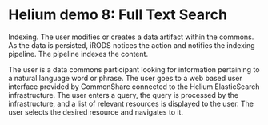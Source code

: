 # Helium demo 8: Full Text Search

Indexing. The user modifies or creates a data artifact within the commons. As the data is persisted, iRODS notices the action and notifies the indexing pipeline. The pipeline indexes the content. 

The user is a data commons participant looking for information pertaining to a natural language word or phrase. The user goes to a web based user interface provided by CommonShare  connected to the Helium ElasticSearch infrastructure. The user enters a query, the query is processed by the infrastructure, and a list of relevant resources is displayed to the user. The user selects the desired resource and navigates to it.

